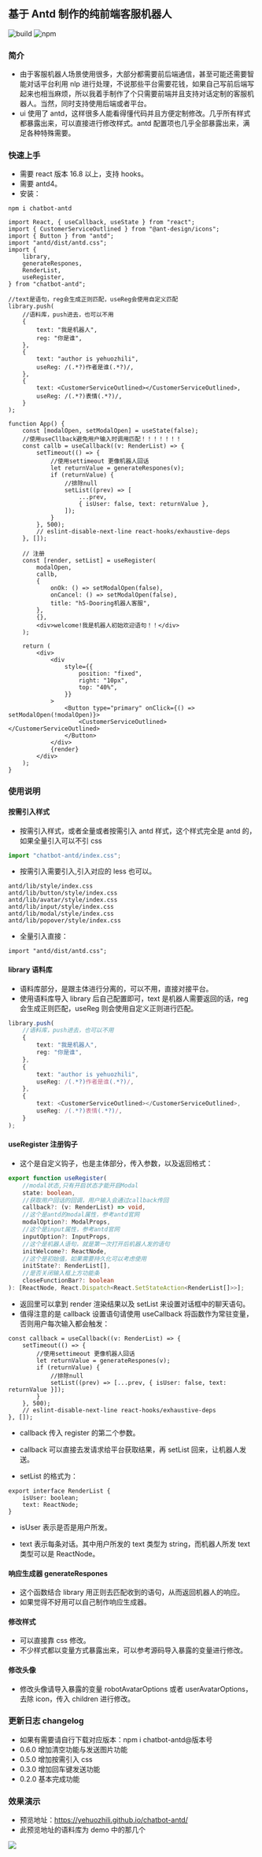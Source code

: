 ## 基于 Antd 制作的纯前端客服机器人

![build](https://github.com/yehuozhili/chatbot-antd/workflows/build/badge.svg)
![npm](https://img.shields.io/npm/v/chatbot-antd)

### 简介

-   由于客服机器人场景使用很多，大部分都需要前后端通信，甚至可能还需要智能对话平台利用 nlp 进行处理，不说那些平台需要花钱，如果自己写前后端写起来也相当麻烦，所以我着手制作了个只需要前端并且支持对话定制的客服机器人。当然，同时支持使用后端或者平台。
-   ui 使用了 antd，这样很多人能看得懂代码并且方便定制修改。几乎所有样式都暴露出来，可以直接进行修改样式。antd 配置项也几乎全部暴露出来，满足各种特殊需要。

### 快速上手

-   需要 react 版本 16.8 以上，支持 hooks。
-   需要 antd4。
-   安装：

```
npm i chatbot-antd
```

```tsx
import React, { useCallback, useState } from "react";
import { CustomerServiceOutlined } from "@ant-design/icons";
import { Button } from "antd";
import "antd/dist/antd.css";
import {
	library,
	generateRespones,
	RenderList,
	useRegister,
} from "chatbot-antd";

//text是语句，reg会生成正则匹配，useReg会使用自定义匹配
library.push(
	//语料库，push进去，也可以不用
	{
		text: "我是机器人",
		reg: "你是谁",
	},
	{
		text: "author is yehuozhili",
		useReg: /(.*?)作者是谁(.*?)/,
	},
	{
		text: <CustomerServiceOutlined></CustomerServiceOutlined>,
		useReg: /(.*?)表情(.*?)/,
	}
);

function App() {
	const [modalOpen, setModalOpen] = useState(false);
	//使用useCllback避免用户输入时调用匹配！！！！！！！
	const callb = useCallback((v: RenderList) => {
		setTimeout(() => {
			//使用settimeout 更像机器人回话
			let returnValue = generateRespones(v);
			if (returnValue) {
				//排除null
				setList((prev) => [
					...prev,
					{ isUser: false, text: returnValue },
				]);
			}
		}, 500);
		// eslint-disable-next-line react-hooks/exhaustive-deps
	}, []);

	// 注册
	const [render, setList] = useRegister(
		modalOpen,
		callb,
		{
			onOk: () => setModalOpen(false),
			onCancel: () => setModalOpen(false),
			title: "h5-Dooring机器人客服",
		},
		{},
		<div>welcome!我是机器人初始欢迎语句！！</div>
	);

	return (
		<div>
			<div
				style={{
					position: "fixed",
					right: "10px",
					top: "40%",
				}}
			>
				<Button type="primary" onClick={() => setModalOpen(!modalOpen)}>
					<CustomerServiceOutlined></CustomerServiceOutlined>
				</Button>
			</div>
			{render}
		</div>
	);
}
```

### 使用说明

#### 按需引入样式

-   按需引入样式，或者全量或者按需引入 antd 样式，这个样式完全是 antd 的，如果全量引入可以不引 css

```js
import "chatbot-antd/index.css";
```

-   按需引入需要引入,引入对应的 less 也可以。

```
antd/lib/style/index.css
antd/lib/button/style/index.css
antd/lib/avatar/style/index.css
antd/lib/input/style/index.css
antd/lib/modal/style/index.css
antd/lib/popover/style/index.css
```

-   全量引入直接：

```
import "antd/dist/antd.css";
```

#### library 语料库

-   语料库部分，是跟主体进行分离的，可以不用，直接对接平台。
-   使用语料库导入 library 后自己配置即可，text 是机器人需要返回的话，reg 会生成正则匹配，useReg 则会使用自定义正则进行匹配。

```typescript
library.push(
	//语料库，push进去，也可以不用
	{
		text: "我是机器人",
		reg: "你是谁",
	},
	{
		text: "author is yehuozhili",
		useReg: /(.*?)作者是谁(.*?)/,
	},
	{
		text: <CustomerServiceOutlined></CustomerServiceOutlined>,
		useReg: /(.*?)表情(.*?)/,
	}
);
```

#### useRegister 注册钩子

-   这个是自定义钩子，也是主体部分，传入参数，以及返回格式：

```typescript
export function useRegister(
	//modal状态,只有开启状态才能开启Modal
	state: boolean,
	//获取用户回话的回调，用户输入会通过callback传回
	callback?: (v: RenderList) => void,
	//这个是antd的modal属性，参考antd官网
	modalOption?: ModalProps,
	//这个是input属性，参考antd官网
	inputOption?: InputProps,
	//这个是机器人语句，就是第一次打开后机器人发的语句
	initWelcome?: ReactNode,
	//这个是初始值，如果需要持久化可以考虑使用
	initState?: RenderList[],
	//是否关闭输入框上方功能条
	closeFunctionBar?: boolean
): [ReactNode, React.Dispatch<React.SetStateAction<RenderList[]>>];
```

-   返回里可以拿到 render 渲染结果以及 setList 来设置对话框中的聊天语句。
-   值得注意的是 callback 设置语句请使用 useCallback 将函数作为常驻变量，否则用户每次输入都会触发：

```tsx
const callback = useCallback((v: RenderList) => {
	setTimeout(() => {
		//使用settimeout 更像机器人回话
		let returnValue = generateRespones(v);
		if (returnValue) {
			//排除null
			setList((prev) => [...prev, { isUser: false, text: returnValue }]);
		}
	}, 500);
	// eslint-disable-next-line react-hooks/exhaustive-deps
}, []);
```

-   callback 传入 register 的第二个参数。
-   callback 可以直接去发请求给平台获取结果，再 setList 回来，让机器人发送。

-   setList 的格式为：

```tsx
export interface RenderList {
	isUser: boolean;
	text: ReactNode;
}
```

-   isUser 表示是否是用户所发。

-   text 表示每条对话。其中用户所发的 text 类型为 string，而机器人所发 text 类型可以是 ReactNode。

#### 响应生成器 generateRespones

-   这个函数结合 library 用正则去匹配收到的语句，从而返回机器人的响应。
-   如果觉得不好用可以自己制作响应生成器。

#### 修改样式

-   可以直接靠 css 修改。
-   不少样式都以变量方式暴露出来，可以参考源码导入暴露的变量进行修改。

#### 修改头像

-   修改头像请导入暴露的变量 robotAvatarOptions 或者 userAvatarOptions，去除 icon，传入 children 进行修改。

### 更新日志 changelog

-   如果有需要请自行下载对应版本：npm i chatbot-antd@版本号
-   0.6.0 增加清空功能与发送图片功能
-   0.5.0 增加按需引入 css
-   0.3.0 增加回车键发送功能
-   0.2.0 基本完成功能

### 效果演示

-   预览地址：https://yehuozhili.github.io/chatbot-antd/
-   此预览地址的语料库为 demo 中的那几个

<img src='https://github.com/yehuozhili/chatbot-antd/blob/master/demo/demo.gif'/>
